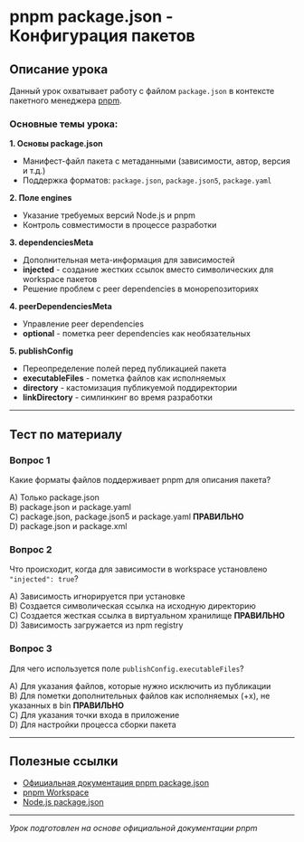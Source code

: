 # pnpm package.json - Конфигурация пакетов

## Описание урока

Данный урок охватывает работу с файлом `package.json` в контексте пакетного менеджера [pnpm](https://pnpm.io/package_json). 

### Основные темы урока:

**1. Основы package.json**
- Манифест-файл пакета с метаданными (зависимости, автор, версия и т.д.)
- Поддержка форматов: `package.json`, `package.json5`, `package.yaml`

**2. Поле engines**
- Указание требуемых версий Node.js и pnpm
- Контроль совместимости в процессе разработки

**3. dependenciesMeta**
- Дополнительная мета-информация для зависимостей
- **injected** - создание жестких ссылок вместо символических для workspace пакетов
- Решение проблем с peer dependencies в монорепозиториях

**4. peerDependenciesMeta** 
- Управление peer dependencies
- **optional** - пометка peer dependencies как необязательных

**5. publishConfig**
- Переопределение полей перед публикацией пакета
- **executableFiles** - пометка файлов как исполняемых
- **directory** - кастомизация публикуемой поддиректории
- **linkDirectory** - симлинкинг во время разработки

---

## Тест по материалу

### Вопрос 1
Какие форматы файлов поддерживает pnpm для описания пакета?

A) Только package.json  
B) package.json и package.yaml  
C) package.json, package.json5 и package.yaml **ПРАВИЛЬНО**  
D) package.json и package.xml

### Вопрос 2
Что происходит, когда для зависимости в workspace установлено `"injected": true`?

A) Зависимость игнорируется при установке  
B) Создается символическая ссылка на исходную директорию  
C) Создается жесткая ссылка в виртуальном хранилище **ПРАВИЛЬНО**  
D) Зависимость загружается из npm registry

### Вопрос 3
Для чего используется поле `publishConfig.executableFiles`?

A) Для указания файлов, которые нужно исключить из публикации  
B) Для пометки дополнительных файлов как исполняемых (+x), не указанных в bin **ПРАВИЛЬНО**  
C) Для указания точки входа в приложение  
D) Для настройки процесса сборки пакета

---

## Полезные ссылки

- [Официальная документация pnpm package.json](https://pnpm.io/package_json)
- [pnpm Workspace](https://pnpm.io/workspaces)
- [Node.js package.json](https://docs.npmjs.com/cli/v10/configuring-npm/package-json)

---

*Урок подготовлен на основе официальной документации pnpm* 
